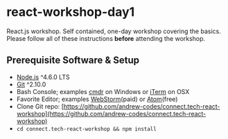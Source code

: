 # react-workshop-day1
React.js workshop. Self contained, one-day workshop covering the basics. Please follow all of these instructions **before** attending the workshop.

## Prerequisite Software & Setup
* [Node.js](https://nodejs.org/) ^4.6.0 LTS
* [Git](https://git-scm.com/downloads) ^2.10.0
* Bash Console; examples [cmdr](http://cmder.net) on Windows or [iTerm](https://www.iterm2.com) on OSX
* Favorite Editor; examples [WebStorm](https://www.jetbrains.com/webstorm/)(paid) or [Atom](https://atom.io)(free)
* Clone Git repo: [https://github.com/andrew-codes/connect.tech-react-workshop](https://github.com/andrew-codes/connect.tech-react-workshop)
* `cd connect.tech-react-workshop && npm install`
